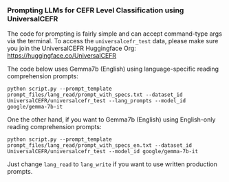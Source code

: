 ### Prompting LLMs for CEFR Level Classification using UniversalCEFR

The code for prompting is fairly simple and can accept command-type args via the terminal. To access the `universalcefr_test` data, please make sure you join the UniversalCEFR Huggingface Org: https://huggingface.co/UniversalCEFR

The code below uses Gemma7b (English) using language-specific reading comprehension prompts:

`python script.py --prompt_template prompt_files/lang_read/prompt_with_specs.txt --dataset_id UniversalCEFR/universalcefr_test --lang_prompts --model_id google/gemma-7b-it`

One the other hand, if you want to Gemma7b (English) using English-only reading comprehension prompts:

`python script.py --prompt_template prompt_files/lang_read/prompt_with_specs_en.txt --dataset_id UniversalCEFR/universalcefr_test --model_id google/gemma-7b-it`

Just change `lang_read` to `lang_write` if you want to use written production prompts.
